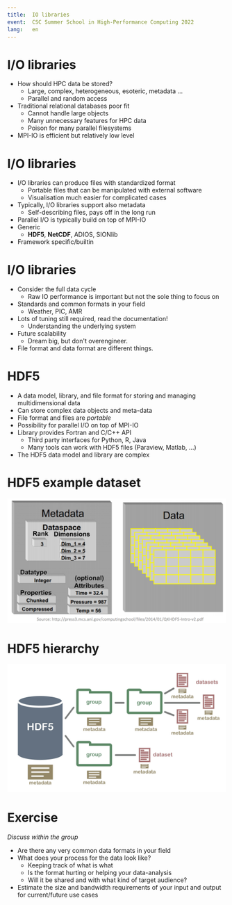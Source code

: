 ```yaml
---
title:  IO libraries
event:  CSC Summer School in High-Performance Computing 2022
lang:   en
---
```



# I/O libraries

- How should HPC data be stored?
    - Large, complex, heterogeneous, esoteric, metadata ...
    - Parallel and random access
- Traditional relational databases poor fit
    - Cannot handle large objects
    - Many unnecessary features for HPC data
    - Poison for many parallel filesystems
- MPI-IO is efficient but relatively low level


# I/O libraries

- I/O libraries can produce files with standardized format
    - Portable files that can be manipulated with external software
    - Visualisation much easier for complicated cases
- Typically, I/O libraries support also metadata
    - Self-describing files, pays off in the long run
- Parallel I/O is typically build on top of MPI-IO
- Generic
    - **HDF5**, **NetCDF**, ADIOS, SIONlib
- Framework specific/builtin


# I/O libraries

- Consider the full data cycle
    - Raw IO performance is important but not the sole thing to focus on
- Standards and common formats in your field
    - Weather, PIC, AMR
- Lots of tuning still required, read the documentation!
    - Understanding the underlying system
- Future scalability
    - Dream big, but don't overengineer.
- File format and data format are different things.

# HDF5

- A data model, library, and file format for storing and managing
  multidimensional data
- Can store complex data objects and meta-data
- File format and files are *portable*
- Possibility for parallel I/O on top of MPI-IO
- Library provides Fortran and C/C++ API
    - Third party interfaces for Python, R, Java
    - Many tools can work with HDF5 files (Paraview, Matlab, ...)
- The HDF5 data model and library are complex

# HDF5 example dataset

![](img/hdf5.png)

# HDF5 hierarchy

![](img/hdf5_structure.jpg)

# Exercise

_Discuss within the group_

- Are there any very common data formats in your field
- What does your process for the data look like?
    - Keeping track of what is what
    - Is the format hurting or helping your data-analysis
    - Will it be shared and with what kind of target audience?
- Estimate the size and bandwidth requirements of your input and output for current/future use cases
